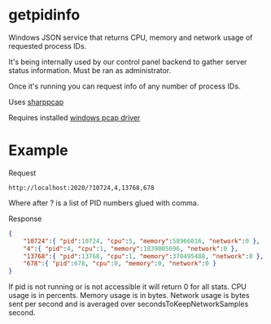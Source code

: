 # getpidinfo

Windows JSON service that returns CPU, memory and network usage of requested process IDs.

It's being internally used by our control panel backend to gather server status information.
Must be ran as administrator.

Once it's running you can request info of any number of process IDs.

Uses [sharppcap](https://github.com/chmorgan/sharppcap)

Requires installed [windows pcap driver](https://www.winpcap.org/install/)

# Example

Request
```http
http://localhost:2020/?10724,4,13768,678
```
Where after ? is a list of PID numbers glued with comma.

Response
```json
{
	"10724":{ "pid":10724, "cpu":5, "memory":58966016, "network":0 },
	"4":{ "pid":4, "cpu":1, "memory":1839005696, "network":0 },
	"13768":{ "pid":13768, "cpu":1, "memory":370495488, "network":0 },
	"678":{ "pid":678, "cpu":0, "memory":0, "network":0 }
}
```

If pid is not running or is not accessible it will return 0 for all stats.
CPU usage is in percents.
Memory usage is in bytes.
Network usage is bytes sent per second and is averaged over secondsToKeepNetworkSamples second.
